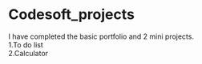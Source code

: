 # Codesoft_projects
I have completed the basic portfolio and 2 mini  projects.   
1.To do list    
2.Calculator
